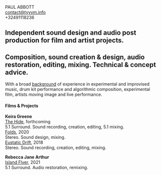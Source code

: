 PAUL ABBOTT  
contact@tyyym.info   
+32491118236  

## Independent sound design and audio post production for film and artist projects.

## Composition, sound creation & design, audio restoration, editing, mixing. Technical & concept advice.

With a broad [background](http://www.paulabbott.net) of experience in experimental and improvised music, drum kit performance and algorithmic composition, experimental film, artists moving image and live performance.

#### Films & Projects

__Keira Greene__   
[The Hide](#), forthcoming  
5.1 Surround. Sound recording, creation, editing, 5.1 mixing.  
[Folds](https://lux.org.uk/work/folds), 2020  
Stereo. Sound design, mixing.  
[Eustatic Drift](https://lux.org.uk/work/eustatic-drift), 2018  
Stereo. Sound recording, creation, editing, mixing.  

__Rebecca Jane Arthur__  
[Island Flyer](https://elephy.org/works/island-flyer-a-postcard-from-the-isle-of-wight?profile=rebecca-jane-arthur), 2021  
5.1 Surround. Audio restoration, remixing.  
